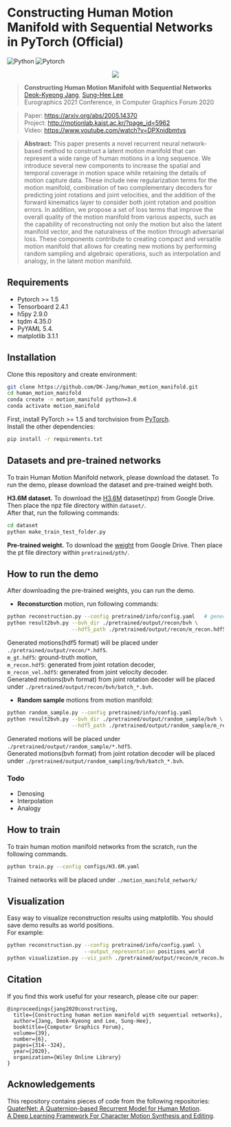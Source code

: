 # Constructing Human Motion Manifold with Sequential Networks in PyTorch (Official)
![Python](https://img.shields.io/badge/Python->=3.6-Blue?logo=python)  ![Pytorch](https://img.shields.io/badge/PyTorch->=1.5.0-Red?logo=pytorch)

<p align="center"><img src="images/random_sampling.gif" align="center"> <br></p>

> **Constructing Human Motion Manifold with Sequential Networks**<br>
> [Deok-Kyeong Jang](https://github.com/DK-Jang), [Sung-Hee Lee](http://motionlab.kaist.ac.kr/?page_id=41)<br>
> Eurographics 2021 Conference, in Computer Graphics Forum 2020<br>

> Paper: https://arxiv.org/abs/2005.14370<br>
> Project: http://motionlab.kaist.ac.kr/?page_id=5962<br>
> Video: https://www.youtube.com/watch?v=DPXnidbmtvs<br>

> **Abstract:** This paper presents a novel recurrent neural network-based method to construct a latent motion manifold that can represent a wide range of human motions in a long sequence. We introduce several new components to increase the spatial and temporal coverage in motion space while retaining the details of motion capture data. These include new regularization terms for the motion manifold, combination of two complementary decoders for predicting joint rotations and joint velocities, and the addition of the forward kinematics layer to consider both joint rotation and position errors. In addition, we propose a set of loss terms that improve the overall quality of the motion manifold from various aspects, such as the capability of reconstructing not only the motion but also the latent  manifold vector, and the naturalness of the motion through adversarial loss.
These components contribute to creating compact and versatile motion manifold that allows for creating new motions by performing random sampling and algebraic operations, such as interpolation and analogy, in the latent motion manifold.

## Requirements
- Pytorch >= 1.5
- Tensorboard 2.4.1
- h5py 2.9.0
- tqdm 4.35.0
- PyYAML 5.4.
- matplotlib 3.1.1

## Installation
Clone this repository and create environment:

```bash
git clone https://github.com/DK-Jang/human_motion_manifold.git
cd human_motion_manifold
conda create -n motion_manifold python=3.6
conda activate motion_manifold
```
First, install PyTorch >= 1.5 and torchvision from [PyTorch](https://pytorch.org/). \
Install the other dependencies:
```bash
pip install -r requirements.txt 
```

## Datasets and pre-trained networks
To train Human Motion Manifold network, please download the dataset.
To run the demo, please download the dataset and pre-trained weight both.

<b>H3.6M dataset.</b> To download the [H3.6M](https://drive.google.com/file/d/1HNcgnCMOZ9p6WR-lsKhLOQhHbgOjZHhg/view?usp=sharing) dataset(npz) from Google Drive. Then place the npz file directory within `dataset/`. \
After that, run the following commands:

```bash
cd dataset
python make_train_test_folder.py
```

<b>Pre-trained weight.</b> To download the [weight](https://drive.google.com/file/d/1M05ECR04iB-NTjElF7xin8nm8-_Xq1Iw/view?usp=sharing) from Google Drive. Then place the pt file directory within `pretrained/pth/`.

## How to run the demo
After downloading the pre-trained weights, you can run the demo.
- <b>Reconsturction</b> motion, run following commands:
```bash
python reconstruction.py --config pretrained/info/config.yaml   # generate motions
python result2bvh.py --bvh_dir ./pretrained/output/recon/bvh \
                     --hdf5_path ./pretrained/output/recon/m_recon.hdf5    # hdf5 to bvh 
```
Generated motions(hdf5 format) will be placed under `./pretrained/output/recon/*.hdf5`. \
`m_gt.hdf5`: ground-truth motion, \
`m_recon.hdf5`: generated from joint rotation decoder, \
`m_recon_vel.hdf5`: generated from joint velocity decoder.<br>
Generated motions(bvh format) from joint rotation decoder will be placed under `./pretrained/output/recon/bvh/batch_*.bvh`.

- <b>Random sample</b> motions from motion manifold:
```bash
python random_sample.py --config pretrained/info/config.yaml
python result2bvh.py --bvh_dir ./pretrained/output/random_sample/bvh \
                     --hdf5_path ./pretrained/output/random_sample/m_recon.hdf5
```
Generated motions will be placed under `./pretrained/output/random_sample/*.hdf5`.<br>
Generated motions(bvh format) from joint rotation decoder will be placed under `./pretrained/output/random_sampling/bvh/batch_*.bvh`.


### Todo
- Denosing
- Interpolation
- Analogy

<!-- - <b>Denosing</b> motion data by projecting it to the latent motion manifold:
```bash
python remove_noise.py --config pretrained/info/config.yaml
```
Generated motions will be placed under `./pretrained/output/recon/*.hdf5`. -->

## How to train
To train human motion manifold networks from the scratch, run the following commands.
```bash
python train.py --config configs/H3.6M.yaml
```
Trained networks will be placed under `./motion_manifold_network/`

## Visualization
Easy way to visualize reconstruction results using matplotlib. You should save demo results as world positions. \
For example:
```bash
python reconstruction.py --config pretrained/info/config.yaml \
                         --output_representation positions_world
python visualization.py --viz_path ./pretrained/output/recon/m_recon.hdf5
```

## Citation
If you find this work useful for your research, please cite our paper:

```
@inproceedings{jang2020constructing,
  title={Constructing human motion manifold with sequential networks},
  author={Jang, Deok-Kyeong and Lee, Sung-Hee},
  booktitle={Computer Graphics Forum},
  volume={39},
  number={6},
  pages={314--324},
  year={2020},
  organization={Wiley Online Library}
}
```

## Acknowledgements
This repository contains pieces of code from the following repositories: \
[QuaterNet: A Quaternion-based Recurrent Model for Human Motion](https://github.com/facebookresearch/QuaterNet). \
[A Deep Learning Framework For Character Motion Synthesis and Editing](http://theorangeduck.com/page/deep-learning-framework-character-motion-synthesis-and-editing).
